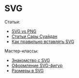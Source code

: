 # SVG

Статьи:
- [SVG vs PNG](https://svgvspng.com/)
- [Статьи Сары Суайдан](https://sarasoueidan.com/tags/svg/)
- [Как правильно вставлять SVG](https://htmlacademy.ru/blog/useful/image/short-4)

Мастер-классы:
- [Знакомство с SVG](01.md)
- [Оформление SVG-фигур](02.md)
- [Размеры в SVG](03.md)
